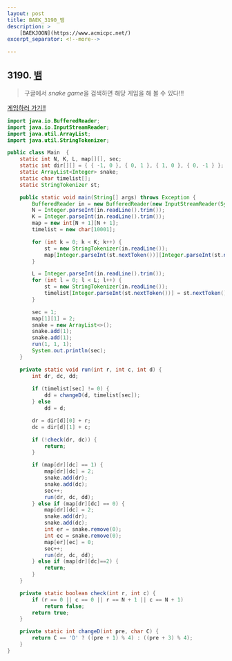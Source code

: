 ```yaml
---
layout: post
title: BAEK_3190_뱀
description: >
    [BAEKJOON](https://www.acmicpc.net/)
excerpt_separator: <!--more-->

---
```


<!--more-->

## 3190. [뱀](https://www.acmicpc.net/problem/3190)

> 구글에서 *snake game*을 검색하면 해당 게임을 해 볼 수 있다!!!

[게임하러 가기!!](https://www.google.com/search?newwindow=1&ei=Q3ZrXfqsEtiWr7wP7t2L4A0&q=snake+game&oq=snake+game&gs_l=psy-ab.3..0l6j0i203j0l2j0i203.44221.48396..48499...5.0..0.168.1461.0j12......0....1..gws-wiz.......35i39j0i67j0i10j0i131j0i10i203j0i30j0i10i30j0i5i10i30j0i5i30.Fc7DlrYs5SU&ved=0ahUKEwi62rHqj6_kAhVYy4sBHe7uAtwQ4dUDCAo&uact=5)

``` java
import java.io.BufferedReader;
import java.io.InputStreamReader;
import java.util.ArrayList;
import java.util.StringTokenizer;

public class Main  {
	static int N, K, L, map[][], sec;
	static int dir[][] = { { -1, 0 }, { 0, 1 }, { 1, 0 }, { 0, -1 } };
	static ArrayList<Integer> snake;
	static char timelist[];
	static StringTokenizer st;

	public static void main(String[] args) throws Exception {
		BufferedReader in = new BufferedReader(new InputStreamReader(System.in));
		N = Integer.parseInt(in.readLine().trim());
		K = Integer.parseInt(in.readLine().trim());
		map = new int[N + 1][N + 1];
		timelist = new char[10001];

		for (int k = 0; k < K; k++) {
			st = new StringTokenizer(in.readLine());
			map[Integer.parseInt(st.nextToken())][Integer.parseInt(st.nextToken())] = 1;
		}

		L = Integer.parseInt(in.readLine().trim());
		for (int l = 0; l < L; l++) {
			st = new StringTokenizer(in.readLine());
			timelist[Integer.parseInt(st.nextToken())] = st.nextToken().charAt(0);
		}

		sec = 1;
		map[1][1] = 2;
		snake = new ArrayList<>();
		snake.add(1);
		snake.add(1);
		run(1, 1, 1);
		System.out.println(sec);
	}

	private static void run(int r, int c, int d) {
		int dr, dc, dd;
		
		if (timelist[sec] != 0) {
			dd = changeD(d, timelist[sec]);
		} else
			dd = d;

		dr = dir[d][0] + r;
		dc = dir[d][1] + c;

		if (!check(dr, dc)) {
			return;
		}

		if (map[dr][dc] == 1) {
			map[dr][dc] = 2;
			snake.add(dr);
			snake.add(dc);
			sec++;
			run(dr, dc, dd);
		} else if (map[dr][dc] == 0) {
			map[dr][dc] = 2;
			snake.add(dr);
			snake.add(dc);
			int er = snake.remove(0);
			int ec = snake.remove(0);
			map[er][ec] = 0;
			sec++;
			run(dr, dc, dd);
		} else if (map[dr][dc]==2) {
			return;
		}
	}

	private static boolean check(int r, int c) {
		if (r == 0 || c == 0 || r == N + 1 || c == N + 1)
			return false;
		return true;
	}

	private static int changeD(int pre, char C) {
		return C == 'D' ? ((pre + 1) % 4) : ((pre + 3) % 4);
	}
}

```
